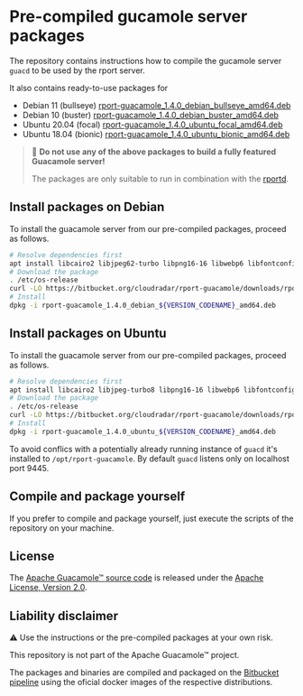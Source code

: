 # Pre-compiled gucamole server packages
The repository contains instructions how to compile the gucamole server `guacd` to be used by the rport server.

It also contains ready-to-use packages for

* Debian 11 (bullseye) [rport-guacamole_1.4.0_debian_bullseye_amd64.deb](https://bitbucket.org/cloudradar/rport-guacamole/downloads/rport-guacamole_1.4.0_debian_bullseye_amd64.deb)
* Debian 10 (buster) [rport-guacamole_1.4.0_debian_buster_amd64.deb](https://bitbucket.org/cloudradar/rport-guacamole/downloads/rport-guacamole_1.4.0_debian_buster_amd64.deb)
* Ubuntu 20.04 (focal) [rport-guacamole_1.4.0_ubuntu_focal_amd64.deb](https://bitbucket.org/cloudradar/rport-guacamole/downloads/rport-guacamole_1.4.0_ubuntu_focal_amd64.deb)
* Ubuntu 18.04 (bionic) [rport-guacamole_1.4.0_ubuntu_bionic_amd64.deb](https://bitbucket.org/cloudradar/rport-guacamole/downloads/rport-guacamole_1.4.0_ubuntu_bionic_amd64.deb)

> 🚫 **Do not use any of the above packages to build a fully featured Guacamole server!**
>
> The packages are only suitable to run in combination with the [rportd](https://github.com/cloudradar-monitoring/rport).

## Install packages on Debian
To install the guacamole server from our pre-compiled packages, proceed as follows.
```bash
# Resolve dependencies first
apt install libcairo2 libjpeg62-turbo libpng16-16 libwebp6 libfontconfig1 libfreetype6
# Download the package
. /etc/os-release
curl -LO https://bitbucket.org/cloudradar/rport-guacamole/downloads/rport-guacamole_1.4.0_debian_${VERSION_CODENAME}_amd64.deb
# Install
dpkg -i rport-guacamole_1.4.0_debian_${VERSION_CODENAME}_amd64.deb
```

## Install packages on Ubuntu
To install the guacamole server from our pre-compiled packages, proceed as follows.
```bash
# Resolve dependencies first
apt install libcairo2 libjpeg-turbo8 libpng16-16 libwebp6 libfontconfig1 libfreetype6
# Download the package
. /etc/os-release
curl -LO https://bitbucket.org/cloudradar/rport-guacamole/downloads/rport-guacamole_1.4.0_ubuntu_${VERSION_CODENAME}_amd64.deb
# Install
dpkg -i rport-guacamole_1.4.0_ubuntu_${VERSION_CODENAME}_amd64.deb
```

To avoid conflics with a potentially already running instance of `guacd` it's installed to `/opt/rport-guacamole`.
By default `guacd` listens only on localhost port 9445.

## Compile and package yourself
If you prefer to compile and package yourself, just execute the scripts of the repository on your machine.

## License
The [Apache Guacamole™ source code](https://guacamole.apache.org/) is released under the [Apache License, Version 2.0](https://www.apache.org/licenses/LICENSE-2.0).

## Liability disclaimer
⚠️ Use the instructions or the pre-compiled packages at your own risk.

This repository is not part of the Apache Guacamole™ project.

The packages and binaries are compiled and packaged on the [Bitbucket pipeline](https://bitbucket.org/product/en/features/pipelines) using the oficial docker images of the respective distributions.